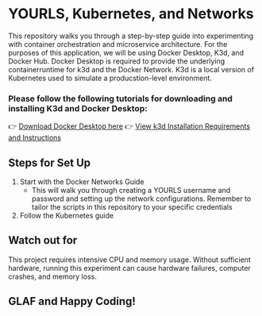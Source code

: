 # YOURLS, Kubernetes, and Networks
This repository walks you through a step-by-step guide into experimenting with container orchestration and microservice architecture.
For the purposes of this application, we will be using Docker Desktop, K3d, and Docker Hub. 
Docker Desktop is required to provide the underlying containerruntime for k3d and the Docker Network. K3d is a local version of Kubernetes used to simulate a producstion-level environment.

### Please follow the following tutorials for downloading and installing K3d and Docker Desktop:
👉 [Download Docker Desktop here](https://www.docker.com/products/docker-desktop/)
👉 [View k3d Installation Requirements and Instructions](https://k3d.io/stable/#requirements)

## Steps for Set Up
1. Start with the Docker Networks Guide
   * This will walk you through creating a YOURLS username and password and setting up the network configurations. Remember to tailor the scripts in this repository to your specific credentials
2. Follow the Kubernetes guide

## Watch out for
This project requires intensive CPU and memory usage. Without sufficient hardware, running this experiment can cause hardware failures, computer crashes, and memory loss.

## GLAF and Happy Coding!
